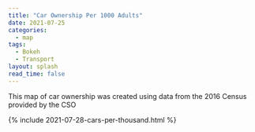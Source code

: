 ```yaml
---
title: "Car Ownership Per 1000 Adults"
date: 2021-07-25
categories:
  - map
tags:
  - Bokeh
  - Transport
layout: splash
read_time: false
---
```

This map of car ownership was created using data from the 2016 Census provided by the CSO

{% include 2021-07-28-cars-per-thousand.html %}